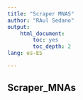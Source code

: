 ```yaml
---
title: "Scraper MNAS"
author: "RAul Sedano"
output: 
    html_document:
        toc: yes
        toc_depth: 2
lang: es-ES

---
```


## Scraper_MNAs

